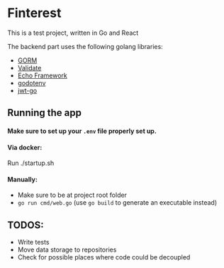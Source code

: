 # Finterest

This is a test project, written in Go and React

The backend part uses the following golang libraries:
- [GORM](https://gorm.io/index.html)
- [Validate](https://github.com/go-playground/validator)
- [Echo Framework](https://echo.labstack.com/)
- [godotenv](https://github.com/joho/godotenv)
- [jwt-go](https://github.com/dgrijalva/jwt-go)

## Running the app

#### Make sure to set up your `.env` file properly set up.

#### Via docker: 
Run ./startup.sh

#### Manually:
- Make sure to be at project root folder
- `go run cmd/web.go` (use `go build` to generate an executable instead)

## TODOS:
- Write tests
- Move data storage to repositories
- Check for possible places where code could be decoupled